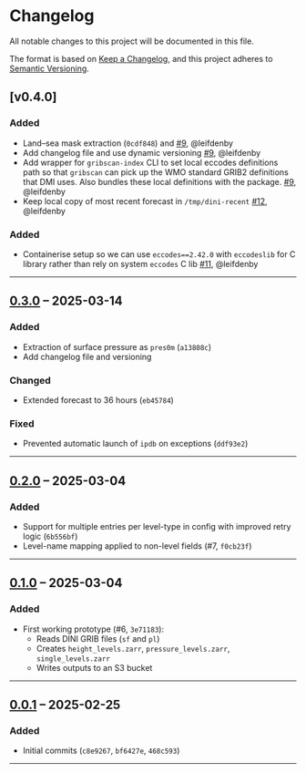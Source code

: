 # Changelog

All notable changes to this project will be documented in this file.

The format is based on [Keep a Changelog](https://keepachangelog.com/en/1.1.0/),
and this project adheres to [Semantic Versioning](https://semver.org/spec/v2.0.0.html).

## [v0.4.0]
### Added
- Land–sea mask extraction (`0cdf848`) and
  [\#9](https://github.com/dmidk/nwp-forecast-zarr-creator/pull/9), @leifdenby
- Add changelog file and use dynamic versioning
  [\#9](https://github.com/dmidk/nwp-forecast-zarr-creator/pull/9), @leifdenby
- Add wrapper for `gribscan-index` CLI to set local eccodes definitions path so
  that `gribscan` can pick up the WMO standard GRIB2 definitions that DMI uses.
  Also bundles these local definitions with the package.
  [\#9](https://github.com/dmidk/nwp-forecast-zarr-creator/pull/9), @leifdenby
- Keep local copy of most recent forecast in `/tmp/dini-recent`
  [\#12](https://github.com/dmidk/nwp-forecast-zarr-creator/pull/12),
  @leifdenby

### Added
- Containerise setup so we can use `eccodes==2.42.0` with `eccodeslib` for C
  library rather than rely on system `eccodes` C lib
  [\#11](https://github.com/dmidk/nwp-forecast-zarr-creator/pull/11), @leifdenby

---

## [0.3.0] – 2025-03-14
### Added
- Extraction of surface pressure as `pres0m` (`a13808c`)
- Add changelog file and versioning

### Changed
- Extended forecast to 36 hours (`eb45784`)

### Fixed
- Prevented automatic launch of `ipdb` on exceptions (`ddf93e2`)

---

## [0.2.0] – 2025-03-04
### Added
- Support for multiple entries per level-type in config with improved retry logic (`6b556bf`)
- Level-name mapping applied to non-level fields (#7, `f0cb23f`)

---

## [0.1.0] – 2025-03-04
### Added
- First working prototype (#6, `3e71183`):
  - Reads DINI GRIB files (`sf` and `pl`)
  - Creates `height_levels.zarr`, `pressure_levels.zarr`, `single_levels.zarr`
  - Writes outputs to an S3 bucket

---

## [0.0.1] – 2025-02-25
### Added
- Initial commits (`c8e9267`, `bf6427e`, `468c593`)

---

[Unreleased]: https://github.com/dmidk/nwp-forecast-zarr-creator/compare/v0.4.0...HEAD
[0.4.0]: https://github.com/dmidk/nwp-forecast-zarr-creator/compare/v0.3.0...v0.4.0
[0.3.0]: https://github.com/dmidk/nwp-forecast-zarr-creator/compare/v0.2.0...v0.3.0
[0.2.0]: https://github.com/dmidk/nwp-forecast-zarr-creator/compare/v0.1.0...v0.2.0
[0.1.0]: https://github.com/dmidk/nwp-forecast-zarr-creator/compare/v0.0.1...v0.1.0
[0.0.1]: https://github.com/dmidk/nwp-forecast-zarr-creator/releases/tag/v0.0.1
